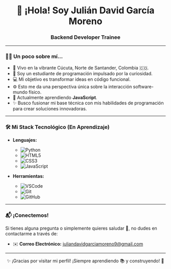 <div align="center">
  <h1>👋 ¡Hola! Soy Julián David García Moreno</h1>
  <h3>Backend Developer Trainee </h3>
</div>

---

### 🧑‍💻 Un poco sobre mí...

* 📍 Vivo en la vibrante Cúcuta, Norte de Santander, Colombia 🇨🇴.
* 🤔 Soy un estudiante de programación impulsado por la curiosidad.
* 💻 Mi objetivo es transformar ideas en código funcional.
* ⚙️ Esto me da una perspectiva única sobre la interacción software-mundo físico.
* 🐍 Actualmente aprendiendo **JavaScript**.
* ✨ Busco fusionar mi base técnica con mis habilidades de programación para crear soluciones innovadoras.

---

### 🛠️ Mi Stack Tecnológico (En Aprendizaje)

- **Lenguajes:**
  - ![Python](https://img.shields.io/badge/Python-3776AB?style=for-the-badge&logo=python&logoColor=white)
  - ![HTML5](https://img.shields.io/badge/HTML5-E34F26?style=for-the-badge&logo=html5&logoColor=white)
  - ![CSS3](https://img.shields.io/badge/CSS3-1572B6?style=for-the-badge&logo=css3&logoColor=white)
  - ![JavaScript](https://img.shields.io/badge/JavaScript-F7DF1E?style=for-the-badge&logo=javascript&logoColor=black)

- **Herramientas:**
  - ![VSCode](https://img.shields.io/badge/VS_Code-007ACC?style=for-the-badge&logo=visual-studio-code&logoColor=white)
  - ![Git](https://img.shields.io/badge/Git-F05032?style=for-the-badge&logo=git&logoColor=white)
  - ![GitHub](https://img.shields.io/badge/GitHub-181717?style=for-the-badge&logo=github&logoColor=white)

---

### 📬 ¡Conectemos!

Si tienes alguna pregunta o simplemente quieres saludar 👋, no dudes en contactarme a través de:

- ✉️ **Correo Electrónico:** juliandavidgarciamoreno9@gmail.com

---

<div align="center">
  ✨ ¡Gracias por visitar mi perfil! ¡Siempre aprendiendo 📚 y construyendo! 🚀
</div>



